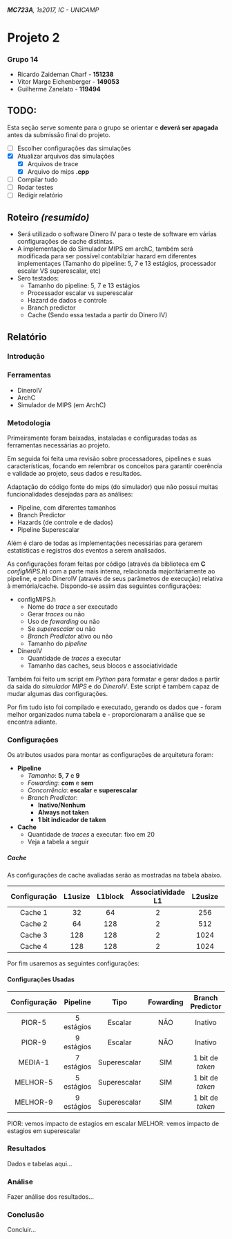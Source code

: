 ###### **MC723A**, *1s2017*, IC - UNICAMP
# Projeto 2
### Grupo 14
- Ricardo Zaideman Charf 	- **151238**
- Vitor Marge Eichenberger 	- **149053**
- Guilherme Zanelato		- **119494**

## TODO:
Esta seção serve somente para o grupo se orientar e **deverá ser apagada** antes da submissão final do projeto.

- [ ] Escolher configurações das simulações
- [x] Atualizar arquivos das simulações
	- [x] Arquivos de trace
	- [x] Arquivo do mips **.cpp**
- [ ] Compilar tudo
- [ ] Rodar testes
- [ ] Redigir relatório

## Roteiro *(resumido)*
- Será utilizado o software Dinero IV para o teste de software em várias configurações de cache distintas.
- A implementação do Simulador MIPS em archC, também será modificada para ser possível contabilziar hazard em diferentes implementaçes (Tamanho do pipeline: 5, 7 e 13 estágios, processador escalar VS superescalar, etc)
- Sero testados:
  - Tamanho do pipeline: 5, 7 e 13 estágios
  - Processador escalar vs superescalar
  - Hazard de dados e controle
  - Branch predictor
  - Cache (Sendo essa testada a partir do Dinero IV)

## **Relatório**

### Introdução

### Ferramentas
- DineroIV
- ArchC
- Simulador de MIPS (em ArchC)

### Metodologia
Primeiramente foram baixadas, instaladas e configuradas todas as ferramentas necessárias ao projeto.

Em seguida foi feita uma revisão sobre processadores, pipelines e suas características, focando em relembrar os conceitos para garantir coerência e validade ao projeto, seus dados e resultados.

Adaptação do código fonte do mips (do simulador) que não possui muitas funcionalidades desejadas para as análises:
- Pipeline, com diferentes tamanhos
- Branch Predictor
- Hazards (de controle e de dados)
- Pipeline Superescalar

Além é claro de todas as implementações necessárias para gerarem estatísticas e registros dos eventos a serem analisados.

As configurações foram feitas por código (através da biblioteca em **C** *configMIPS.h*) com a parte mais interna, relacionada majoritáriamente ao pipeline, e pelo DineroIV (através de seus parâmetros de execução) relativa à memória/cache. Dispondo-se assim das seguintes configurações:
* configMIPS.h
	- Nome do *trace* a ser executado
	- Gerar *traces* ou não
	- Uso de *fowarding* ou não
	- Se *superescalar* ou não
	- *Branch Predictor* ativo ou não
	- Tamanho do *pipeline*
* DineroIV
	- Quantidade de *traces* a executar
	- Tamanho das caches, seus blocos e associatividade

Também foi feito um script em *Python* para formatar e gerar dados a partir da saída do *simulador MIPS* e do *DineroIV*. Este script é também capaz de mudar algumas das configurações.

Por fim tudo isto foi compilado e executado, gerando os dados que - foram melhor organizados numa tabela e - proporcionaram a análise que se encontra adiante.

### Configurações
Os atributos usados para montar as configurações de arquitetura foram:
* <b>Pipeline</b>
	- *Tamanho*: **5**, **7** e **9**
	- *Fowarding*: **com** e **sem**
	- *Concorrência*: **escalar** e **superescalar**
	- *Branch Predictor*:
		+ **Inativo/Nenhum**
		+ **Always not taken**
		+ **1 bit indicador de taken**
* <b>Cache</b>
	- Quantidade de *traces* a executar: fixo em 20
	- Veja a tabela a seguir

##### Cache
As configurações de cache avaliadas serão as mostradas na tabela abaixo.

| Configuração | L1usize| L1block | Associatividade L1 | L2usize | L2block | Associatividade L2 |
|:------------:|:------:|:-------:|:------------------:|:------:|:-------:|:------------------:|
|    Cache 1   |   32   |    64   |          2         |   256  |   1024  |          2         |
|    Cache 2   |   64   |   128   |          2         |   512  |   1024  |          2         |
|    Cache 3   |   128  |   128   |          2         |  1024  |   2048  |          2         |
|    Cache 4   |   128  |   128   |          2         |  1024  |   2048  |          4         |

Por fim usaremos as seguintes configurações:
#### Configurações Usadas

| Configuração |  Pipeline  |     Tipo     | Fowarding | Branch Predictor |  Cache  |
|:------------:|:----------:|:------------:|:---------:|:----------------:|:-------:|
|   PIOR-5     | 5 estágios |    Escalar   |    NÃO    |      Inativo     | Cache 1 |
|   PIOR-9     | 9 estágios |    Escalar   |    NÃO    |      Inativo     | Cache 1 |
|   MEDIA-1    | 7 estágios | Superescalar |    SIM    | 1 bit de *taken* | Cache 4 |
|   MELHOR-5   | 5 estágios | Superescalar |    SIM    | 1 bit de *taken* | Cache 4 |
|   MELHOR-9   | 9 estágios | Superescalar |    SIM    | 1 bit de *taken* | Cache 4 |

PIOR: vemos impacto de estagios em escalar
MELHOR: vemos impacto de estagios em superescalar

### Resultados
Dados e tabelas aqui...

### Análise
Fazer análise dos resultados...

### Conclusão
Concluir...
